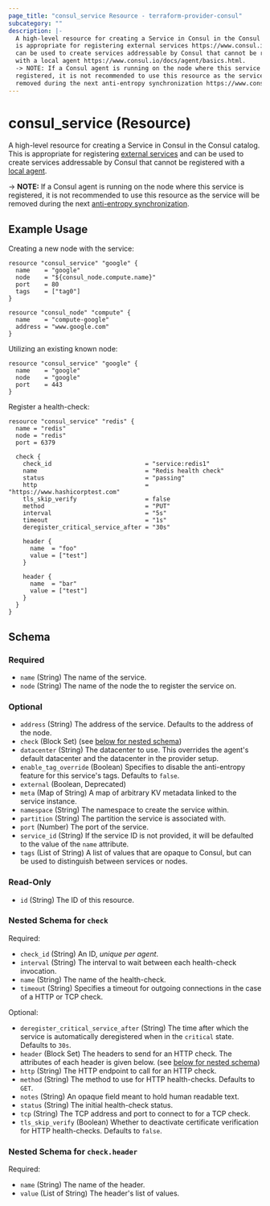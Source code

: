 ```yaml
---
page_title: "consul_service Resource - terraform-provider-consul"
subcategory: ""
description: |-
  A high-level resource for creating a Service in Consul in the Consul catalog. This
  is appropriate for registering external services https://www.consul.io/docs/guides/external.html and
  can be used to create services addressable by Consul that cannot be registered
  with a local agent https://www.consul.io/docs/agent/basics.html.
  -> NOTE: If a Consul agent is running on the node where this service is
  registered, it is not recommended to use this resource as the service will be
  removed during the next anti-entropy synchronization https://www.consul.io/docs/architecture/anti-entropy.
---
```


# consul_service (Resource)

A high-level resource for creating a Service in Consul in the Consul catalog. This
is appropriate for registering [external services](https://www.consul.io/docs/guides/external.html) and
can be used to create services addressable by Consul that cannot be registered
with a [local agent](https://www.consul.io/docs/agent/basics.html).

-> **NOTE:** If a Consul agent is running on the node where this service is
registered, it is not recommended to use this resource as the service will be
removed during the next [anti-entropy synchronization](https://www.consul.io/docs/architecture/anti-entropy).


## Example Usage

Creating a new node with the service:

```hcl
resource "consul_service" "google" {
  name    = "google"
  node    = "${consul_node.compute.name}"
  port    = 80
  tags    = ["tag0"]
}

resource "consul_node" "compute" {
  name    = "compute-google"
  address = "www.google.com"
}
```

Utilizing an existing known node:

```hcl
resource "consul_service" "google" {
  name    = "google"
  node    = "google"
  port    = 443
}
```

Register a health-check:

```hcl
resource "consul_service" "redis" {
  name = "redis"
  node = "redis"
  port = 6379

  check {
    check_id                          = "service:redis1"
    name                              = "Redis health check"
    status                            = "passing"
    http                              = "https://www.hashicorptest.com"
    tls_skip_verify                   = false
    method                            = "PUT"
    interval                          = "5s"
    timeout                           = "1s"
    deregister_critical_service_after = "30s"

    header {
      name  = "foo"
      value = ["test"]
    }

    header {
      name  = "bar"
      value = ["test"]
    }
  }
}
```

<!-- schema generated by tfplugindocs -->
## Schema

### Required

- `name` (String) The name of the service.
- `node` (String) The name of the node the to register the service on.

### Optional

- `address` (String) The address of the service. Defaults to the address of the node.
- `check` (Block Set) (see [below for nested schema](#nestedblock--check))
- `datacenter` (String) The datacenter to use. This overrides the agent's default datacenter and the datacenter in the provider setup.
- `enable_tag_override` (Boolean) Specifies to disable the anti-entropy feature for this service's tags. Defaults to `false`.
- `external` (Boolean, Deprecated)
- `meta` (Map of String) A map of arbitrary KV metadata linked to the service instance.
- `namespace` (String) The namespace to create the service within.
- `partition` (String) The partition the service is associated with.
- `port` (Number) The port of the service.
- `service_id` (String) If the service ID is not provided, it will be defaulted to the value of the `name` attribute.
- `tags` (List of String) A list of values that are opaque to Consul, but can be used to distinguish between services or nodes.

### Read-Only

- `id` (String) The ID of this resource.

<a id="nestedblock--check"></a>
### Nested Schema for `check`

Required:

- `check_id` (String) An ID, *unique per agent*.
- `interval` (String) The interval to wait between each health-check invocation.
- `name` (String) The name of the health-check.
- `timeout` (String) Specifies a timeout for outgoing connections in the case of a HTTP or TCP check.

Optional:

- `deregister_critical_service_after` (String) The time after which the service is automatically deregistered when in the `critical` state. Defaults to `30s`.
- `header` (Block Set) The headers to send for an HTTP check. The attributes of each header is given below. (see [below for nested schema](#nestedblock--check--header))
- `http` (String) The HTTP endpoint to call for an HTTP check.
- `method` (String) The method to use for HTTP health-checks. Defaults to `GET`.
- `notes` (String) An opaque field meant to hold human readable text.
- `status` (String) The initial health-check status.
- `tcp` (String) The TCP address and port to connect to for a TCP check.
- `tls_skip_verify` (Boolean) Whether to deactivate certificate verification for HTTP health-checks. Defaults to `false`.

<a id="nestedblock--check--header"></a>
### Nested Schema for `check.header`

Required:

- `name` (String) The name of the header.
- `value` (List of String) The header's list of values.
